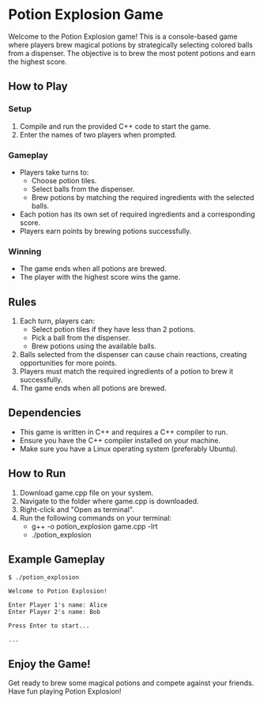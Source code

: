 # Potion Explosion Game

Welcome to the Potion Explosion game! This is a console-based game where players brew magical potions by strategically selecting colored balls from a dispenser. The objective is to brew the most potent potions and earn the highest score.

## How to Play

### Setup
1. Compile and run the provided C++ code to start the game.
2. Enter the names of two players when prompted.

### Gameplay
- Players take turns to:
  - Choose potion tiles.
  - Select balls from the dispenser.
  - Brew potions by matching the required ingredients with the selected balls.
- Each potion has its own set of required ingredients and a corresponding score.
- Players earn points by brewing potions successfully.

### Winning
- The game ends when all potions are brewed.
- The player with the highest score wins the game.

## Rules
1. Each turn, players can:
   - Select potion tiles if they have less than 2 potions.
   - Pick a ball from the dispenser.
   - Brew potions using the available balls.
2. Balls selected from the dispenser can cause chain reactions, creating opportunities for more points.
3. Players must match the required ingredients of a potion to brew it successfully.
4. The game ends when all potions are brewed.

## Dependencies
- This game is written in C++ and requires a C++ compiler to run.
- Ensure you have the C++ compiler installed on your machine.
- Make sure you have a Linux operating system (preferably Ubuntu).

## How to Run
1. Download game.cpp file on your system.
2. Navigate to the folder where game.cpp is downloaded.
3. Right-click and "Open as terminal".
4. Run the following commands on your terminal:
    - g++ -o potion_explosion game.cpp -lrt
    - ./potion_explosion

## Example Gameplay
```
$ ./potion_explosion

Welcome to Potion Explosion!

Enter Player 1's name: Alice
Enter Player 2's name: Bob

Press Enter to start...

...
```

## Enjoy the Game!
Get ready to brew some magical potions and compete against your friends. Have fun playing Potion Explosion!
